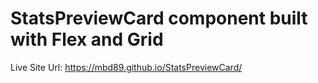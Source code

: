 # StatsPreviewCard component built with Flex and Grid

Live Site Url: https://mbd89.github.io/StatsPreviewCard/
